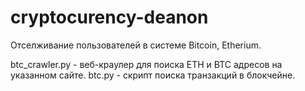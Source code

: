 # cryptocurency-deanon
Отселживание пользователей в системе Bitcoin, Etherium.

btc_crawler.py - веб-краулер для поиска ETH и BTC адресов на указанном сайте.
btc.py - скрипт поиска транзакций в блокчейне.

